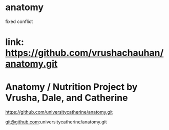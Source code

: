 
# anatomy

fixed conflict

link: https://github.com/vrushachauhan/anatomy.git
=======
# Anatomy / Nutrition Project by Vrusha, Dale, and Catherine

https://github.com/universitycatherine/anatomy.git

git@github.com:universitycatherine/anatomy.git


